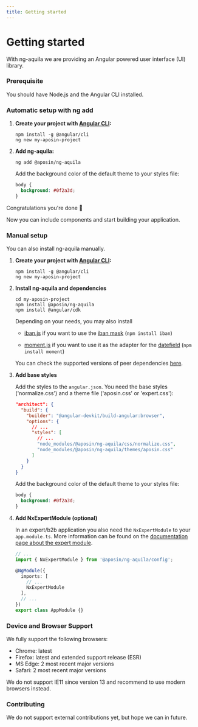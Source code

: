 ```yaml
---
title: Getting started
---
```


# Getting started
With ng-aquila we are providing an Angular powered user interface (UI) library.

### Prerequisite
You should have Node.js and the Angular CLI installed.

### Automatic setup with ng add

1. **Create your project with [Angular CLI](https://cli.angular.io/):**

    ```console
    npm install -g @angular/cli
    ng new my-aposin-project
    ```

2. **Add ng-aquila:**

    ```console
    ng add @aposin/ng-aquila
    ```

    Add the background color of the default theme to your styles file:

    ```scss
    body {
      background: #0f2a3d;
    }
    ```

Congratulations you're done 💪 

Now you can include components and start building your application.

### Manual setup

You can also install ng-aquila manually.

1. **Create your project with [Angular CLI](https://cli.angular.io/):**

    ```
    npm install -g @angular/cli
    ng new my-aposin-project
    ```

2. **Install ng-aquila and dependencies**

    ```
    cd my-aposin-project
    npm install @aposin/ng-aquila
    npm install @angular/cdk
    ```

    Depending on your needs, you may also install

    - [iban.js](https://github.com/arhs/iban.js/) if you want to use the [iban mask](./documentation/mask/overview#iban-mask) (`npm install iban`)

    - [moment.js](https://github.com/moment/moment) if you want to use it as the adapter for the [datefield](./documentation/datefield/overview) (`npm install moment`)

    You can check the supported versions of peer dependencies [here](https://github.com/aposin/ng-aquila/blob/main/projects/ng-aquila/src/package.json).

3. **Add base styles**

    Add the styles to the `angular.json`. You need the base styles ('normalize.css') and a theme file ('aposin.css' or 'expert.css'):

    ```json
    "architect": {
      "build": {
        "builder": "@angular-devkit/build-angular:browser",
        "options": {
          // ...
          "styles": [
            // ...
            "node_modules/@aposin/ng-aquila/css/normalize.css",
            "node_modules/@aposin/ng-aquila/themes/aposin.css"
          ]
        }
      }
    }
    ```

    Add the background color of the default theme to your styles file:

    ```css
    body {
      background: #0f2a3d;
    }
    ```

4. **Add NxExpertModule (optional)**

    In an expert/b2b application you also need the `NxExpertModule` to your `app.module.ts`. More information can be found on the [documentation page about the expert module](./documentation/config/overview).

    ```ts
    // ...
    import { NxExpertModule } from '@aposin/ng-aquila/config';

    @NgModule({
      imports: [
        // ...
        NxExpertModule
      ],
      // ...
    })
    export class AppModule {}
    ```

### Device and Browser Support
We fully support the following browsers:

- Chrome: latest
- Firefox: latest and extended support release (ESR)
- MS Edge: 2 most recent major versions
- Safari: 2 most recent major versions

We do not support IE11 since version 13 and recommend to use modern browsers instead.

### Contributing
We do not support external contributions yet, but hope we can in future. 
